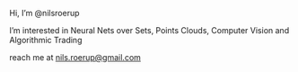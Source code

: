 Hi, I’m @nilsroerup

I’m interested in Neural Nets over Sets, Points Clouds, Computer Vision and Algorithmic Trading  
<!---
- 🌱 I’m currently learning ...
- 💞️ I’m looking to collaborate on ...
--->
reach me at nils.roerup@gmail.com

<!---
nilsroerup/nilsroerup is a ✨ special ✨ repository because its `README.md` (this file) appears on your GitHub profile.
You can click the Preview link to take a look at your changes.
--->
